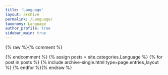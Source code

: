 ```yaml
---
title: 'Language'
layout: archive
permalink: /Language/
taxonomy: Language
author_profile: true
sidebar_main: true
---
```


{% raw %}{% comment %}
<!--이 페이지는 "Database" 카테고리에 속하는 모든 글들을 찾아서 보여줍니다.-->
{% endcomment %}
{% assign posts = site.categories.Language %}
{% for post in posts %}
{% include archive-single.html type=page.entries_layout %}
{% endfor %}{% endraw %}
